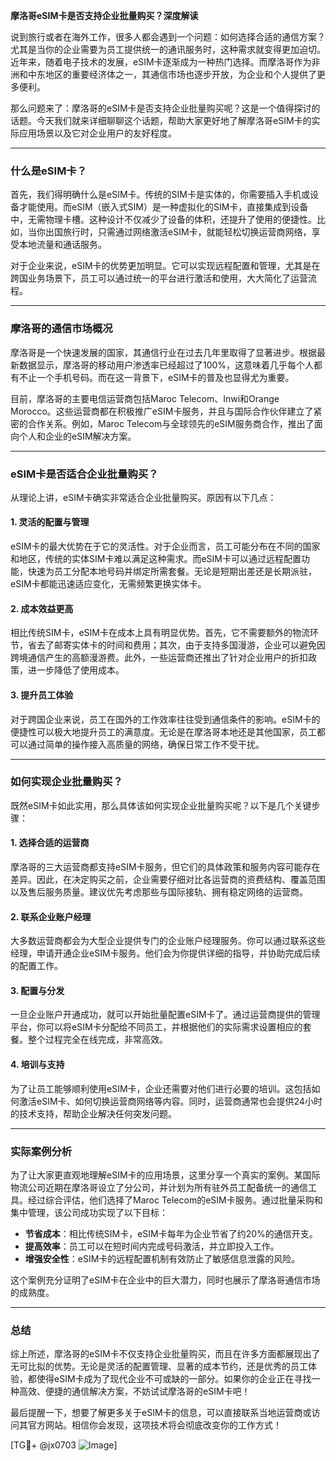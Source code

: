 **摩洛哥eSIM卡是否支持企业批量购买？深度解读**

说到旅行或者在海外工作，很多人都会遇到一个问题：如何选择合适的通信方案？尤其是当你的企业需要为员工提供统一的通讯服务时，这种需求就变得更加迫切。近年来，随着电子技术的发展，eSIM卡逐渐成为一种热门选择。而摩洛哥作为非洲和中东地区的重要经济体之一，其通信市场也逐步开放，为企业和个人提供了更多便利。

那么问题来了：摩洛哥的eSIM卡是否支持企业批量购买呢？这是一个值得探讨的话题。今天我们就来详细聊聊这个话题，帮助大家更好地了解摩洛哥eSIM卡的实际应用场景以及它对企业用户的友好程度。

---

### 什么是eSIM卡？

首先，我们得明确什么是eSIM卡。传统的SIM卡是实体的，你需要插入手机或设备才能使用。而eSIM（嵌入式SIM）是一种虚拟化的SIM卡，直接集成到设备中，无需物理卡槽。这种设计不仅减少了设备的体积，还提升了使用的便捷性。比如，当你出国旅行时，只需通过网络激活eSIM卡，就能轻松切换运营商网络，享受本地流量和通话服务。

对于企业来说，eSIM卡的优势更加明显。它可以实现远程配置和管理，尤其是在跨国业务场景下，员工可以通过统一的平台进行激活和使用，大大简化了运营流程。

---

### 摩洛哥的通信市场概况

摩洛哥是一个快速发展的国家，其通信行业在过去几年里取得了显著进步。根据最新数据显示，摩洛哥的移动用户渗透率已经超过了100%，这意味着几乎每个人都有不止一个手机号码。而在这一背景下，eSIM卡的普及也显得尤为重要。

目前，摩洛哥的主要电信运营商包括Maroc Telecom、Inwi和Orange Morocco。这些运营商都在积极推广eSIM卡服务，并且与国际合作伙伴建立了紧密的合作关系。例如，Maroc Telecom与全球领先的eSIM服务商合作，推出了面向个人和企业的eSIM解决方案。

---

### eSIM卡是否适合企业批量购买？

从理论上讲，eSIM卡确实非常适合企业批量购买。原因有以下几点：

#### 1. 灵活的配置与管理
eSIM卡的最大优势在于它的灵活性。对于企业而言，员工可能分布在不同的国家和地区，传统的实体SIM卡难以满足这种需求。而eSIM卡可以通过远程配置功能，快速为员工分配本地号码并绑定所需套餐。无论是短期出差还是长期派驻，eSIM卡都能迅速适应变化，无需频繁更换实体卡。

#### 2. 成本效益更高
相比传统SIM卡，eSIM卡在成本上具有明显优势。首先，它不需要额外的物流环节，省去了邮寄实体卡的时间和费用；其次，由于支持多国漫游，企业可以避免因跨境通信产生的高额漫游费。此外，一些运营商还推出了针对企业用户的折扣政策，进一步降低了使用成本。

#### 3. 提升员工体验
对于跨国企业来说，员工在国外的工作效率往往受到通信条件的影响。eSIM卡的便捷性可以极大地提升员工的满意度。无论是在摩洛哥本地还是其他国家，员工都可以通过简单的操作接入高质量的网络，确保日常工作不受干扰。

---

### 如何实现企业批量购买？

既然eSIM卡如此实用，那么具体该如何实现企业批量购买呢？以下是几个关键步骤：

#### 1. 选择合适的运营商
摩洛哥的三大运营商都支持eSIM卡服务，但它们的具体政策和服务内容可能存在差异。因此，在决定购买之前，企业需要仔细对比各运营商的资费结构、覆盖范围以及售后服务质量。建议优先考虑那些与国际接轨、拥有稳定网络的运营商。

#### 2. 联系企业账户经理
大多数运营商都会为大型企业提供专门的企业账户经理服务。你可以通过联系这些经理，申请开通企业eSIM卡服务。他们会为你提供详细的指导，并协助完成后续的配置工作。

#### 3. 配置与分发
一旦企业账户开通成功，就可以开始批量配置eSIM卡了。通过运营商提供的管理平台，你可以将eSIM卡分配给不同员工，并根据他们的实际需求设置相应的套餐。整个过程完全在线完成，非常高效。

#### 4. 培训与支持
为了让员工能够顺利使用eSIM卡，企业还需要对他们进行必要的培训。这包括如何激活eSIM卡、如何切换运营商网络等内容。同时，运营商通常也会提供24小时的技术支持，帮助企业解决任何突发问题。

---

### 实际案例分析

为了让大家更直观地理解eSIM卡的应用场景，这里分享一个真实的案例。某国际物流公司近期在摩洛哥设立了分公司，并计划为所有驻外员工配备统一的通信工具。经过综合评估，他们选择了Maroc Telecom的eSIM卡服务。通过批量采购和集中管理，该公司成功实现了以下目标：

- **节省成本**：相比传统SIM卡，eSIM卡每年为企业节省了约20%的通信开支。
- **提高效率**：员工可以在短时间内完成号码激活，并立即投入工作。
- **增强安全性**：eSIM卡的远程配置机制有效防止了敏感信息泄露的风险。

这个案例充分证明了eSIM卡在企业中的巨大潜力，同时也展示了摩洛哥通信市场的成熟度。

---

### 总结

综上所述，摩洛哥的eSIM卡不仅支持企业批量购买，而且在许多方面都展现出了无可比拟的优势。无论是灵活的配置管理、显著的成本节约，还是优秀的员工体验，都使得eSIM卡成为了现代企业不可或缺的一部分。如果你的企业正在寻找一种高效、便捷的通信解决方案，不妨试试摩洛哥的eSIM卡吧！

最后提醒一下，想要了解更多关于eSIM卡的信息，可以直接联系当地运营商或访问其官方网站。相信你会发现，这项技术将会彻底改变你的工作方式！

[TG💪+ @jx0703 ![Image](https://github.com/user-attachments/assets/dbca1d08-cadb-493c-b0ec-ad6f7a83f270)]